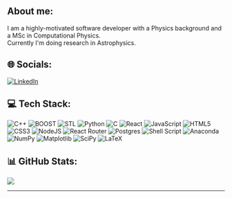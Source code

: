 
## About me:
I am a highly-motivated software developer with a Physics background and a MSc in Computational Physics.<br>Currently I'm doing research in Astrophysics.


## 🌐 Socials:
[![LinkedIn](https://img.shields.io/badge/LinkedIn-%230077B5.svg?logo=linkedin&logoColor=white)](https://linkedin.com/in/esmyrnio) 

## 💻 Tech Stack:
![C++](https://img.shields.io/badge/c++-%2300599C.svg?style=for-the-badge&logo=c%2B%2B&logoColor=white)
![BOOST](https://img.shields.io/badge/BOOST-C%2B%2B-yellow?style=for-the-badge&logo=c%2B%2B&logoColor=white)
![STL](https://img.shields.io/badge/STL-C%2B%2B-red?style=for-the-badge&logo=c%2B%2B&logoColor=white)
![Python](https://img.shields.io/badge/python-3670A0?style=for-the-badge&logo=python&logoColor=ffdd54)
![C](https://img.shields.io/badge/c-8F00FF.svg?style=for-the-badge&logo=c&logoColor=white) 
![React](https://img.shields.io/badge/react-%2320232a.svg?style=for-the-badge&logo=react&logoColor=%2361DAFB)
![JavaScript](https://img.shields.io/badge/javascript-%23323330.svg?style=for-the-badge&logo=javascript&logoColor=%23F7DF1E)
![HTML5](https://img.shields.io/badge/html5-%23E34F26.svg?style=for-the-badge&logo=html5&logoColor=white)
![CSS3](https://img.shields.io/badge/css3-%231572B6.svg?style=for-the-badge&logo=css3&logoColor=white)
![NodeJS](https://img.shields.io/badge/node.js-6DA55F?style=for-the-badge&logo=node.js&logoColor=white)
![React Router](https://img.shields.io/badge/React_Router-CA4245?style=for-the-badge&logo=react-router&logoColor=white)
![Postgres](https://img.shields.io/badge/postgres-%23316192.svg?style=for-the-badge&logo=postgresql&logoColor=white)
![Shell Script](https://img.shields.io/badge/shell_script-%23121011.svg?style=for-the-badge&logo=gnu-bash&logoColor=white)
![Anaconda](https://img.shields.io/badge/Anaconda-%2344A833.svg?style=for-the-badge&logo=anaconda&logoColor=white) 
![NumPy](https://img.shields.io/badge/numpy-%23013243.svg?style=for-the-badge&logo=numpy&logoColor=white) 
![Matplotlib](https://img.shields.io/badge/Matplotlib-3670A0.svg?style=for-the-badge&logo=Matplotlib&logoColor=black) 
![SciPy](https://img.shields.io/badge/SciPy-AA4A44.svg?style=for-the-badge&logo=scipy&logoColor=%white) 
![LaTeX](https://img.shields.io/badge/latex-%23008080.svg?style=for-the-badge&logo=latex&logoColor=white) 
## 📊 GitHub Stats:
![](https://github-readme-stats.vercel.app/api?username=esmyrnio&theme=blueberry&hide_border=false&include_all_commits=false&count_private=false)<br/>

---

  <!-- Proudly created with GPRM ( https://gprm.itsvg.in ) -->
  
